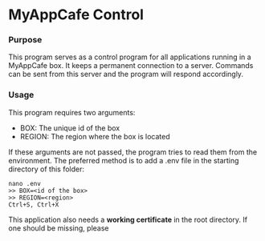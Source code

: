 # MyAppCafe Control

### Purpose

This program serves as a control program for all applications running in a MyAppCafe box. It keeps a permanent connection to a server. Commands can be sent from this server and the program will respond accordingly.

### Usage

This program requires two arguments:
- BOX: The unique id of the box
- REGION: The region where the box is located

If these arguments are not passed, the program tries to read them from the environment. The preferred method is to add a .env file in the starting directory of this folder:

``` shell
nano .env
>> BOX=<id of the box>
>> REGION=<region>
Ctrl+S, Ctrl+X
```

This application also needs a **working certificate** in the root directory. If one should be missing, please 